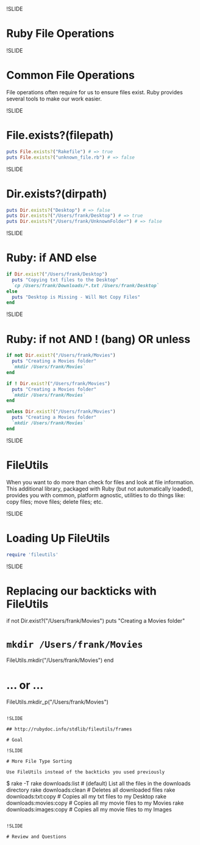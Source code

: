 !SLIDE

# Ruby File Operations

!SLIDE

# Common File Operations

File operations often require for us to ensure files exist. Ruby provides several tools to make our work easier.

!SLIDE

# File.exists?(filepath)

```ruby
puts File.exists?("Rakefile") # => true
puts File.exists?("unknown_file.rb") # => false
```

!SLIDE

# Dir.exists?(dirpath)

```ruby
puts Dir.exists?("Desktop") # => false
puts Dir.exists?("/Users/frank/Desktop") # => true
puts Dir.exists?("/Users/frank/UnknownFolder") # => false
```

!SLIDE

# Ruby: if AND else

```ruby
if Dir.exist?("/Users/frank/Desktop")
  puts "Copying txt files to the Desktop"
  `cp /Users/frank/Downloads/*.txt /Users/frank/Desktop`
else
  puts "Desktop is Missing - Will Not Copy Files"
end
```

!SLIDE

# Ruby: if not AND ! (bang) OR unless

```ruby
if not Dir.exist?("/Users/frank/Movies")
  puts "Creating a Movies folder"
  `mkdir /Users/frank/Movies`
end

if ! Dir.exist?("/Users/frank/Movies")
  puts "Creating a Movies folder"
  `mkdir /Users/frank/Movies`
end

unless Dir.exist?("/Users/frank/Movies")
  puts "Creating a Movies folder"
  `mkdir /Users/frank/Movies`
end
```

!SLIDE

# FileUtils

When you want to do more than check for files and look at file information. This
additional library, packaged with Ruby (but not automatically loaded), provides
you with common, platform agnostic, utilities to do things like: copy files;
move files; delete files; etc.

!SLIDE

# Loading Up FileUtils

```ruby
require 'fileutils'
```

!SLIDE

# Replacing our backticks with FileUtils

if not Dir.exist?("/Users/frank/Movies")
  puts "Creating a Movies folder"
  # `mkdir /Users/frank/Movies`
  FileUtils.mkdir("/Users/frank/Movies")
end

# ... or ...

FileUtils.mkdir_p("/Users/frank/Movies")
```

!SLIDE

## http://rubydoc.info/stdlib/fileutils/frames

# Goal

!SLIDE

# More File Type Sorting

Use FileUtils instead of the backticks you used previously

```
$ rake -T
rake downloads:list   # (default) List all the files in the downloads directory
rake downloads:clean  # Deletes all downloaded files
rake downloads:txt:copy   # Copies all my txt files to my Desktop
rake downloads:movies:copy   # Copies all my movie files to my Movies
rake downloads:images:copy   # Copies all my movie files to my Images
```

!SLIDE

# Review and Questions